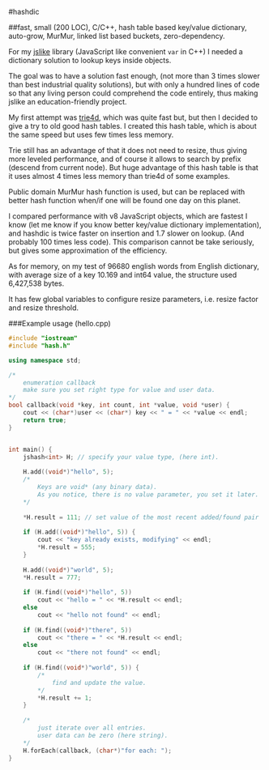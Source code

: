 #hashdic

##fast, small (200 LOC), C/C++, hash table based key/value dictionary, auto-grow, MurMur, linked list based buckets, zero-dependency.

For my [jslike][1] library (JavaScript like convenient `var` in C++) I needed a dictionary solution to lookup keys inside objects.

[1]:https://github.com/exebook/jslike

The goal was to have a solution fast enough, (not more than 3 times slower than best industrial quality solutions), but with only a hundred lines of code so that any living person could comprehend the code entirely, thus making jslike an education-friendly project.

My first attempt was [trie4d][2], which was quite fast but, but then I decided to give a try to old good hash tables. I created this hash table, which is about the same speed but uses few times less memory.

Trie still has an advantage of that it does not need to resize, thus giving more leveled performance, and of course it allows to search by prefix (descend from current node). But huge advantage of this hash table is that it uses almost 4 times less memory than trie4d of some examples.

[2]:https://github.com/exebook/trie4d

Public domain MurMur hash function is used, but can be replaced with better hash function when/if one will be found one day on this planet.

I compared performance with v8 JavaScript objects, which are fastest I know (let me know if you know better key/value dictionary implementation), and hashdic is twice faster on insertion and 1.7 slower on lookup. (And probably 100 times less code). This comparison cannot be take seriously, but gives some approximation of the efficiency.

As for memory, on my test of 96680 english words from English dictionary, with 
average size of a key 10.169 and int64 value, the structure used  6,427,538 bytes.

It has few global variables to configure resize parameters, i.e. resize factor and resize threshold.

###Example usage (hello.cpp)

```cpp
#include "iostream"
#include "hash.h"

using namespace std;

/*
	enumeration callback
	make sure you set right type for value and user data.
*/
bool callback(void *key, int count, int *value, void *user) {
	cout << (char*)user << (char*) key << " = " << *value << endl;
	return true;
}


int main() {
	jshash<int> H; // specify your value type, (here int).
	
	H.add((void*)"hello", 5); 
	/*
		Keys are void* (any binary data).
		As you notice, there is no value parameter, you set it later.
	*/
	
	*H.result = 111; // set value of the most recent added/found pair
	
	if (H.add((void*)"hello", 5)) {
		cout << "key already exists, modifying" << endl;
		*H.result = 555;
	}
	
	H.add((void*)"world", 5);
	*H.result = 777;
	
	if (H.find((void*)"hello", 5))
		cout << "hello = " << *H.result << endl;
	else
		cout << "hello not found" << endl;
		
	if (H.find((void*)"there", 5))
		cout << "there = " << *H.result << endl;
	else
		cout << "there not found" << endl;
		
	if (H.find((void*)"world", 5)) {
		/*
			find and update the value.
		*/
		*H.result += 1;
	}
	
	/*
		just iterate over all entries.
		user data can be zero (here string).
	*/
	H.forEach(callback, (char*)"for each: ");
}
```